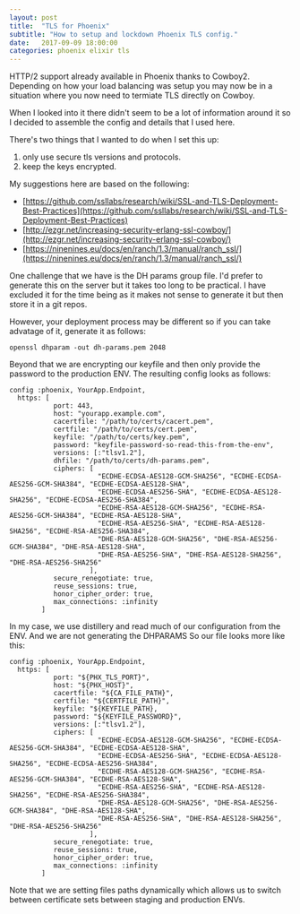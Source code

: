 ```yaml
---
layout: post
title:  "TLS for Phoenix"
subtitle: "How to setup and lockdown Phoenix TLS config."
date:   2017-09-09 18:00:00
categories: phoenix elixir tls
---
```


HTTP/2 support already available in Phoenix thanks to Cowboy2. Depending on how your load balancing was setup you may
now be in a situation where you now need to termiate TLS directly on Cowboy.

When I looked into it there didn't seem to be a lot of information around it so I decided to assemble the config
and details that I used here.

There's two things that I wanted to do when I set this up:

  1. only use secure tls versions and protocols.
  2. keep the keys encrypted.

My suggestions here are based on the following:

  - [https://github.com/ssllabs/research/wiki/SSL-and-TLS-Deployment-Best-Practices](https://github.com/ssllabs/research/wiki/SSL-and-TLS-Deployment-Best-Practices)
  - [http://ezgr.net/increasing-security-erlang-ssl-cowboy/](http://ezgr.net/increasing-security-erlang-ssl-cowboy/)
  - [https://ninenines.eu/docs/en/ranch/1.3/manual/ranch_ssl/](https://ninenines.eu/docs/en/ranch/1.3/manual/ranch_ssl/)

One challenge that we have is the DH params group file. I'd prefer to generate this on the server but it
takes too long to be practical. I have excluded it for the time being as it makes not sense to generate it
but then store it in a git repos.

However, your deployment process may be different so if you can take advatage of it, generate it as follows:
```
openssl dhparam -out dh-params.pem 2048
```

Beyond that we are encrypting our keyfile and then only provide the password to the production ENV.
The resulting config looks as follows:

```
config :phoenix, YourApp.Endpoint,
  https: [
           port: 443,
           host: "yourapp.example.com",
           cacertfile: "/path/to/certs/cacert.pem",
           certfile: "/path/to/certs/cert.pem",
           keyfile: "/path/to/certs/key.pem",
           password: "keyfile-password-so-read-this-from-the-env",
           versions: [:"tlsv1.2"],
           dhfile: "/path/to/certs/dh-params.pem",
           ciphers: [
                      "ECDHE-ECDSA-AES128-GCM-SHA256", "ECDHE-ECDSA-AES256-GCM-SHA384", "ECDHE-ECDSA-AES128-SHA",
                      "ECDHE-ECDSA-AES256-SHA", "ECDHE-ECDSA-AES128-SHA256", "ECDHE-ECDSA-AES256-SHA384",
                      "ECDHE-RSA-AES128-GCM-SHA256", "ECDHE-RSA-AES256-GCM-SHA384", "ECDHE-RSA-AES128-SHA",
                      "ECDHE-RSA-AES256-SHA", "ECDHE-RSA-AES128-SHA256", "ECDHE-RSA-AES256-SHA384",
                      "DHE-RSA-AES128-GCM-SHA256", "DHE-RSA-AES256-GCM-SHA384", "DHE-RSA-AES128-SHA",
                      "DHE-RSA-AES256-SHA", "DHE-RSA-AES128-SHA256", "DHE-RSA-AES256-SHA256"
                    ],
           secure_renegotiate: true,
           reuse_sessions: true,
           honor_cipher_order: true,
           max_connections: :infinity
        ]
```

In my case, we use distillery and read much of our configuration from the ENV. And we are not generating the DHPARAMS
So our file looks more like this:

```
config :phoenix, YourApp.Endpoint,
  https: [
           port: "${PHX_TLS_PORT}",
           host: "${PHX_HOST}",
           cacertfile: "${CA_FILE_PATH}",
           certfile: "${CERTFILE_PATH}",
           keyfile: "${KEYFILE_PATH},
           password: "${KEYFILE_PASSWORD}",
           versions: [:"tlsv1.2"],
           ciphers: [
                      "ECDHE-ECDSA-AES128-GCM-SHA256", "ECDHE-ECDSA-AES256-GCM-SHA384", "ECDHE-ECDSA-AES128-SHA",
                      "ECDHE-ECDSA-AES256-SHA", "ECDHE-ECDSA-AES128-SHA256", "ECDHE-ECDSA-AES256-SHA384",
                      "ECDHE-RSA-AES128-GCM-SHA256", "ECDHE-RSA-AES256-GCM-SHA384", "ECDHE-RSA-AES128-SHA",
                      "ECDHE-RSA-AES256-SHA", "ECDHE-RSA-AES128-SHA256", "ECDHE-RSA-AES256-SHA384",
                      "DHE-RSA-AES128-GCM-SHA256", "DHE-RSA-AES256-GCM-SHA384", "DHE-RSA-AES128-SHA",
                      "DHE-RSA-AES256-SHA", "DHE-RSA-AES128-SHA256", "DHE-RSA-AES256-SHA256"
                    ],
           secure_renegotiate: true,
           reuse_sessions: true,
           honor_cipher_order: true,
           max_connections: :infinity
        ]
```

Note that we are setting files paths dynamically which allows us to switch between certificate sets between staging
and production ENVs.
